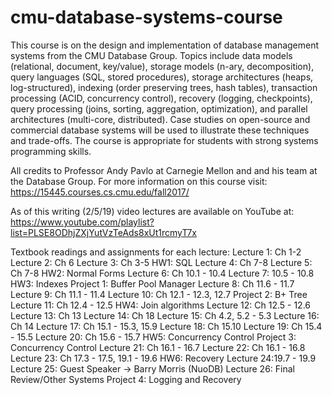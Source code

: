 # cmu-database-systems-course
This course is on the design and implementation of database management systems from the CMU Database Group.
Topics include data models (relational, document, key/value), storage models (n-ary, decomposition), query languages (SQL, stored procedures), storage architectures (heaps, log-structured), indexing (order preserving trees, hash tables), transaction processing (ACID, concurrency control), recovery (logging, checkpoints), query processing (joins, sorting, aggregation, optimization), and parallel architectures (multi-core, distributed). Case studies on open-source and commercial database systems will be used to illustrate these techniques and trade-offs. The course is appropriate for students with strong systems programming skills.

All credits to Professor Andy Pavlo at Carnegie Mellon and and his team at the Database Group. For more information on this course visit:
https://15445.courses.cs.cmu.edu/fall2017/

As of this writing (2/5/19) video lectures are available on YouTube at: 
https://www.youtube.com/playlist?list=PLSE8ODhjZXjYutVzTeAds8xUt1rcmyT7x

Textbook readings and assignments for each lecture:
Lecture 1: Ch 1-2
Lecture 2: Ch 6
Lecture 3: Ch 3-5
  HW1: SQL
Lecture 4: Ch 7-8
Lecture 5: Ch 7-8 
  HW2: Normal Forms
Lecture 6: Ch 10.1 - 10.4
Lecture 7: 10.5 - 10.8
  HW3: Indexes
    Project 1: Buffer Pool Manager
Lecture 8: Ch 11.6 - 11.7
Lecture 9: Ch 11.1 - 11.4
Lecture 10: Ch 12.1 - 12.3, 12.7
    Project 2: B+ Tree
Lecture 11: Ch 12.4 - 12.5
  HW4: Join algorithms
Lecture 12: Ch 12.5 - 12.6
Lecture 13: Ch 13
Lecture 14: Ch 18
Lecture 15: Ch 4.2, 5.2 - 5.3
Lecture 16: Ch 14
Lecture 17: Ch 15.1 - 15.3, 15.9
Lecture 18: Ch 15.10
Lecture 19: Ch 15.4 - 15.5
Lecture 20: Ch 15.6 - 15.7
  HW5: Concurrency Control
    Project 3: Concurrency Control
Lecture 21: Ch 16.1 - 16.7
Lecture 22: Ch 16.1 - 16.8
Lecture 23: Ch 17.3 - 17.5, 19.1 - 19.6
  HW6: Recovery
Lecture 24:19.7 - 19.9
Lecture 25: Guest Speaker -> Barry Morris (NuoDB)
Lecture 26: Final Review/Other Systems
  Project 4: Logging and Recovery
